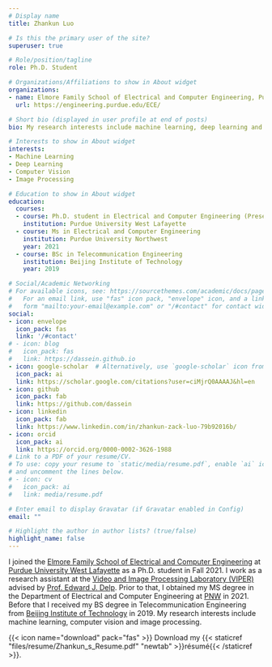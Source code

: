```yaml
---
# Display name
title: Zhankun Luo

# Is this the primary user of the site?
superuser: true

# Role/position/tagline
role: Ph.D. Student

# Organizations/Affiliations to show in About widget
organizations:
- name: Elmore Family School of Electrical and Computer Engineering, Purdue University
  url: https://engineering.purdue.edu/ECE/

# Short bio (displayed in user profile at end of posts)
bio: My research interests include machine learning, deep learning and applications in image processing and computer vision.

# Interests to show in About widget
interests:
- Machine Learning
- Deep Learning
- Computer Vision
- Image Processing

# Education to show in About widget
education:
  courses:
  - course: Ph.D. student in Electrical and Computer Engineering (Present)
    institution: Purdue University West Lafayette
  - course: Ms in Electrical and Computer Engineering
    institution: Purdue University Northwest
    year: 2021
  - course: BSc in Telecommunication Engineering
    institution: Beijing Institute of Technology
    year: 2019

# Social/Academic Networking
# For available icons, see: https://sourcethemes.com/academic/docs/page-builder/#icons
#   For an email link, use "fas" icon pack, "envelope" icon, and a link in the
#   form "mailto:your-email@example.com" or "/#contact" for contact widget.
social:
- icon: envelope
  icon_pack: fas
  link: '/#contact'
# - icon: blog
#   icon_pack: fas
#   link: https://dassein.github.io
- icon: google-scholar  # Alternatively, use `google-scholar` icon from `ai` icon pack
  icon_pack: ai
  link: https://scholar.google.com/citations?user=ciMjrQ0AAAAJ&hl=en
- icon: github
  icon_pack: fab
  link: https://github.com/dassein
- icon: linkedin
  icon_pack: fab
  link: https://www.linkedin.com/in/zhankun-zack-luo-79b92016b/
- icon: orcid
  icon_pack: ai
  link: https://orcid.org/0000-0002-3626-1988
# Link to a PDF of your resume/CV.
# To use: copy your resume to `static/media/resume.pdf`, enable `ai` icons in `params.toml`, 
# and uncomment the lines below.
# - icon: cv
#   icon_pack: ai
#   link: media/resume.pdf

# Enter email to display Gravatar (if Gravatar enabled in Config)
email: ""

# Highlight the author in author lists? (true/false)
highlight_name: false
---
```

I joined the [Elmore Family School of Electrical and Computer Engineering](https://engineering.purdue.edu/ECE) at [Purdue University West Lafayette](https://www.purdue.edu/) as a Ph.D. student in Fall 2021. I work as a research assistant at the [Video and Image Processing Laboratory (VIPER)](https://engineering.purdue.edu/~ips/) advised by [Prof. Edward J. Delp](https://engineering.purdue.edu/~ace/). Prior to that, I obtained my MS degree in the Department of Electrical and Computer Engineering at [PNW](https://www.pnw.edu/) in 2021. Before that I received my BS degree in Telecommunication Engineering from [Beijing Institute of Technology](https://bit.edu.cn/) in 2019. My research interests include machine learning, computer vision and image processing.

{{< icon name="download" pack="fas" >}} Download my {{< staticref "files/resume/Zhankun_s_Resume.pdf" "newtab" >}}résumé{{< /staticref >}}.
